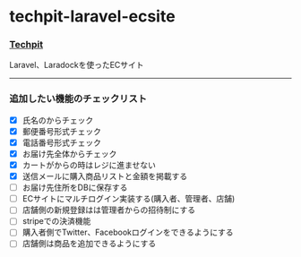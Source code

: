 # techpit-laravel-ecsite
### [Techpit](https://www.techpit.jp/)
Laravel、Laradockを使ったECサイト

- - -
### 追加したい機能のチェックリスト

- [x] 氏名のからチェック
- [x] 郵便番号形式チェック
- [x] 電話番号形式チェック
- [x] お届け先全体からチェック
- [x] カートがからの時はレジに進ませない
- [x] 送信メールに購入商品リストと金額を掲載する
- [ ] お届け先住所をDBに保存する
- [ ] ECサイトにマルチログイン実装する(購入者、管理者、店舗)
- [ ] 店舗側の新規登録はは管理者からの招待制にする
- [ ] stripeでの決済機能
- [ ] 購入者側でTwitter、Facebookログインをできるようにする
- [ ] 店舗側は商品を追加できるようにする
